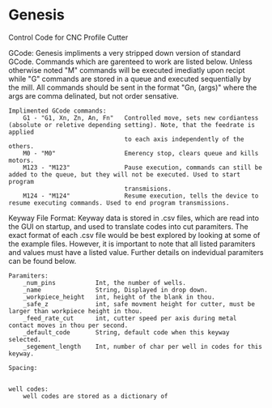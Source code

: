 # Genesis
Control Code for CNC Profile Cutter

GCode:
   Genesis impliments a very stripped down version of standard GCode. Commands which are garenteed to work are listed below. Unless        otherwise noted "M" commands will be executed imediatly upon recipt while "G" commands are stored in a queue and executed                sequentially by the mill. All commands should be sent in the format "Gn, (args)" where the args are comma delinated,
   but not order sensative. 

    Implimented GCode commands: 
        G1 - "G1, Xn, Zn, An, Fn"   Controlled move, sets new cordiantess (absolute or reletive depending setting). Note, that the feedrate is applied
                                    to each axis independently of the others. 
        M0 - "M0"                   Emerency stop, clears queue and kills motors. 
        M123 - "M123"               Pause execution, commands can still be added to the queue, but they will not be executed. Used to start program
                                    transmisions. 
        M124 - "M124"               Resume execution, tells the device to resume executing commands. Used to end program transmissions. 



Keyway File Format: 
    Keyway data is stored in .csv files, which are read into the GUI on startup, and used to translate codes into cut paramiters. 
    The exact format of each .csv file would be best explored by looking at some of the example files. However, it is important to 
    note that all listed paramiters and values must have a listed value. Further details on indevidual paramiters can be found below. 
    
    Paramiters: 
        _num_pins           Int, the number of wells. 
        _name               String, Displayed in drop down. 
        _workpiece_height   int, height of the blank in thou. 
        _safe_z             int, safe movment height for cutter, must be larger than workpiece height in thou.
        _feed_rate_cut      int, cutter speed per axis during metal contact moves in thou per second. 
        _default_code       String, default code when this keyway selected. 
        _segement_length    Int, number of char per well in codes for this keyway. 
    
    Spacing: 
        
        
    well codes:
        well codes are stored as a dictionary of 
